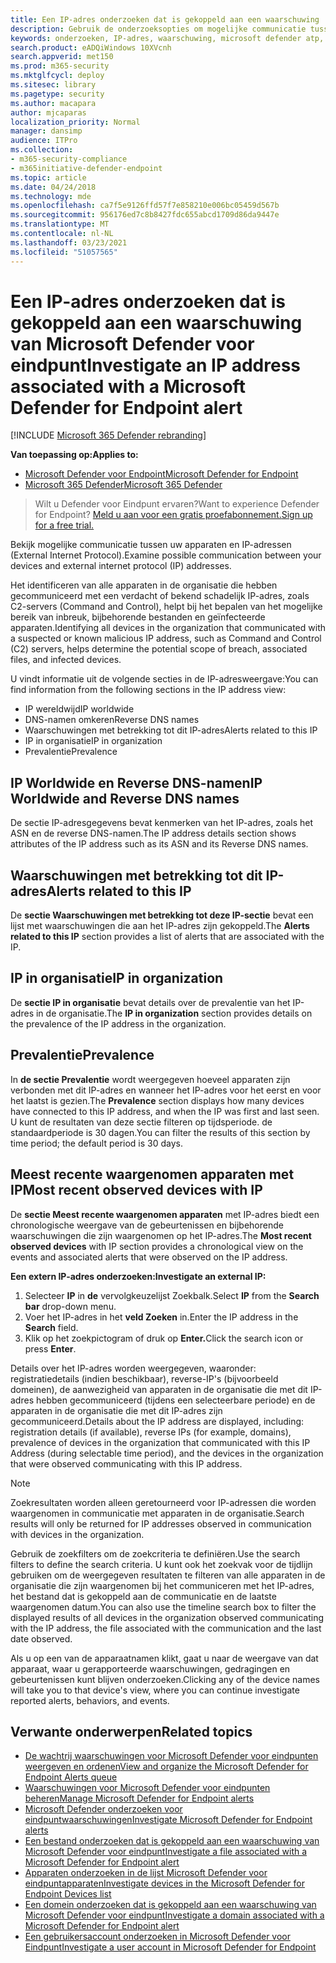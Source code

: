 ```yaml
---
title: Een IP-adres onderzoeken dat is gekoppeld aan een waarschuwing
description: Gebruik de onderzoeksopties om mogelijke communicatie tussen apparaten en externe IP-adressen te onderzoeken.
keywords: onderzoeken, IP-adres, waarschuwing, microsoft defender atp, extern IP
search.product: eADQiWindows 10XVcnh
search.appverid: met150
ms.prod: m365-security
ms.mktglfcycl: deploy
ms.sitesec: library
ms.pagetype: security
ms.author: macapara
author: mjcaparas
localization_priority: Normal
manager: dansimp
audience: ITPro
ms.collection:
- m365-security-compliance
- m365initiative-defender-endpoint
ms.topic: article
ms.date: 04/24/2018
ms.technology: mde
ms.openlocfilehash: ca7f5e9126ffd57f7e858210e006bc05459d567b
ms.sourcegitcommit: 956176ed7c8b8427fdc655abcd1709d86da9447e
ms.translationtype: MT
ms.contentlocale: nl-NL
ms.lasthandoff: 03/23/2021
ms.locfileid: "51057565"
---
```

# <a name="investigate-an-ip-address-associated-with-a-microsoft-defender-for-endpoint-alert"></a><span data-ttu-id="6cb1f-104">Een IP-adres onderzoeken dat is gekoppeld aan een waarschuwing van Microsoft Defender voor eindpunt</span><span class="sxs-lookup"><span data-stu-id="6cb1f-104">Investigate an IP address associated with a Microsoft Defender for Endpoint alert</span></span>

[!INCLUDE [Microsoft 365 Defender rebranding](../../includes/microsoft-defender.md)]


<span data-ttu-id="6cb1f-105">**Van toepassing op:**</span><span class="sxs-lookup"><span data-stu-id="6cb1f-105">**Applies to:**</span></span>
- [<span data-ttu-id="6cb1f-106">Microsoft Defender voor Endpoint</span><span class="sxs-lookup"><span data-stu-id="6cb1f-106">Microsoft Defender for Endpoint</span></span>](https://go.microsoft.com/fwlink/p/?linkid=2146631)
- [<span data-ttu-id="6cb1f-107">Microsoft 365 Defender</span><span class="sxs-lookup"><span data-stu-id="6cb1f-107">Microsoft 365 Defender</span></span>](https://go.microsoft.com/fwlink/?linkid=2118804)


><span data-ttu-id="6cb1f-108">Wilt u Defender voor Eindpunt ervaren?</span><span class="sxs-lookup"><span data-stu-id="6cb1f-108">Want to experience Defender for Endpoint?</span></span> [<span data-ttu-id="6cb1f-109">Meld u aan voor een gratis proefabonnement.</span><span class="sxs-lookup"><span data-stu-id="6cb1f-109">Sign up for a free trial.</span></span>](https://www.microsoft.com/microsoft-365/windows/microsoft-defender-atp?ocid=docs-wdatp-investigateip-abovefoldlink)

<span data-ttu-id="6cb1f-110">Bekijk mogelijke communicatie tussen uw apparaten en IP-adressen (External Internet Protocol).</span><span class="sxs-lookup"><span data-stu-id="6cb1f-110">Examine possible communication between your devices and external internet protocol (IP) addresses.</span></span>

<span data-ttu-id="6cb1f-111">Het identificeren van alle apparaten in de organisatie die hebben gecommuniceerd met een verdacht of bekend schadelijk IP-adres, zoals C2-servers (Command and Control), helpt bij het bepalen van het mogelijke bereik van inbreuk, bijbehorende bestanden en geïnfecteerde apparaten.</span><span class="sxs-lookup"><span data-stu-id="6cb1f-111">Identifying all devices in the organization that communicated with a suspected or known malicious IP address, such as Command and Control (C2) servers, helps determine the potential scope of breach, associated files, and infected devices.</span></span>

<span data-ttu-id="6cb1f-112">U vindt informatie uit de volgende secties in de IP-adresweergave:</span><span class="sxs-lookup"><span data-stu-id="6cb1f-112">You can find information from the following sections in the IP address view:</span></span>

- <span data-ttu-id="6cb1f-113">IP wereldwijd</span><span class="sxs-lookup"><span data-stu-id="6cb1f-113">IP worldwide</span></span>
- <span data-ttu-id="6cb1f-114">DNS-namen omkeren</span><span class="sxs-lookup"><span data-stu-id="6cb1f-114">Reverse DNS names</span></span>
- <span data-ttu-id="6cb1f-115">Waarschuwingen met betrekking tot dit IP-adres</span><span class="sxs-lookup"><span data-stu-id="6cb1f-115">Alerts related to this IP</span></span>
- <span data-ttu-id="6cb1f-116">IP in organisatie</span><span class="sxs-lookup"><span data-stu-id="6cb1f-116">IP in organization</span></span>
- <span data-ttu-id="6cb1f-117">Prevalentie</span><span class="sxs-lookup"><span data-stu-id="6cb1f-117">Prevalence</span></span>

## <a name="ip-worldwide-and-reverse-dns-names"></a><span data-ttu-id="6cb1f-118">IP Worldwide en Reverse DNS-namen</span><span class="sxs-lookup"><span data-stu-id="6cb1f-118">IP Worldwide and Reverse DNS names</span></span>

<span data-ttu-id="6cb1f-119">De sectie IP-adresgegevens bevat kenmerken van het IP-adres, zoals het ASN en de reverse DNS-namen.</span><span class="sxs-lookup"><span data-stu-id="6cb1f-119">The IP address details section shows attributes of the IP address such as its ASN and its Reverse DNS names.</span></span>

## <a name="alerts-related-to-this-ip"></a><span data-ttu-id="6cb1f-120">Waarschuwingen met betrekking tot dit IP-adres</span><span class="sxs-lookup"><span data-stu-id="6cb1f-120">Alerts related to this IP</span></span>

<span data-ttu-id="6cb1f-121">De **sectie Waarschuwingen met betrekking tot deze IP-sectie** bevat een lijst met waarschuwingen die aan het IP-adres zijn gekoppeld.</span><span class="sxs-lookup"><span data-stu-id="6cb1f-121">The **Alerts related to this IP** section provides a list of alerts that are associated with the IP.</span></span>

## <a name="ip-in-organization"></a><span data-ttu-id="6cb1f-122">IP in organisatie</span><span class="sxs-lookup"><span data-stu-id="6cb1f-122">IP in organization</span></span>

<span data-ttu-id="6cb1f-123">De **sectie IP in organisatie** bevat details over de prevalentie van het IP-adres in de organisatie.</span><span class="sxs-lookup"><span data-stu-id="6cb1f-123">The **IP in organization** section provides details on the prevalence of the IP address in the organization.</span></span>

## <a name="prevalence"></a><span data-ttu-id="6cb1f-124">Prevalentie</span><span class="sxs-lookup"><span data-stu-id="6cb1f-124">Prevalence</span></span>

<span data-ttu-id="6cb1f-125">In **de sectie Prevalentie** wordt weergegeven hoeveel apparaten zijn verbonden met dit IP-adres en wanneer het IP-adres voor het eerst en voor het laatst is gezien.</span><span class="sxs-lookup"><span data-stu-id="6cb1f-125">The **Prevalence** section displays how many devices have connected to this IP address, and when the IP was first and last seen.</span></span> <span data-ttu-id="6cb1f-126">U kunt de resultaten van deze sectie filteren op tijdsperiode. de standaardperiode is 30 dagen.</span><span class="sxs-lookup"><span data-stu-id="6cb1f-126">You can filter the results of this section by time period; the default period is 30 days.</span></span>

## <a name="most-recent-observed-devices-with-ip"></a><span data-ttu-id="6cb1f-127">Meest recente waargenomen apparaten met IP</span><span class="sxs-lookup"><span data-stu-id="6cb1f-127">Most recent observed devices with IP</span></span>

<span data-ttu-id="6cb1f-128">De **sectie Meest recente waargenomen apparaten** met IP-adres biedt een chronologische weergave van de gebeurtenissen en bijbehorende waarschuwingen die zijn waargenomen op het IP-adres.</span><span class="sxs-lookup"><span data-stu-id="6cb1f-128">The **Most recent observed devices** with IP section provides a chronological view on the events and associated alerts that were observed on the IP address.</span></span>

<span data-ttu-id="6cb1f-129">**Een extern IP-adres onderzoeken:**</span><span class="sxs-lookup"><span data-stu-id="6cb1f-129">**Investigate an external IP:**</span></span>

1. <span data-ttu-id="6cb1f-130">Selecteer **IP** in **de** vervolgkeuzelijst Zoekbalk.</span><span class="sxs-lookup"><span data-stu-id="6cb1f-130">Select **IP** from the **Search bar** drop-down menu.</span></span>
2. <span data-ttu-id="6cb1f-131">Voer het IP-adres in het **veld Zoeken** in.</span><span class="sxs-lookup"><span data-stu-id="6cb1f-131">Enter the IP address in the **Search** field.</span></span>
3. <span data-ttu-id="6cb1f-132">Klik op het zoekpictogram of druk op **Enter.**</span><span class="sxs-lookup"><span data-stu-id="6cb1f-132">Click the search icon or press **Enter**.</span></span>

<span data-ttu-id="6cb1f-133">Details over het IP-adres worden weergegeven, waaronder: registratiedetails (indien beschikbaar), reverse-IP's (bijvoorbeeld domeinen), de aanwezigheid van apparaten in de organisatie die met dit IP-adres hebben gecommuniceerd (tijdens een selecteerbare periode) en de apparaten in de organisatie die met dit IP-adres zijn gecommuniceerd.</span><span class="sxs-lookup"><span data-stu-id="6cb1f-133">Details about the IP address are displayed, including: registration details (if available), reverse IPs (for example, domains), prevalence of devices in the organization that communicated with this IP Address (during selectable time period), and the devices in the organization that were observed communicating with this IP address.</span></span>

> [!NOTE]
> <span data-ttu-id="6cb1f-134">Zoekresultaten worden alleen geretourneerd voor IP-adressen die worden waargenomen in communicatie met apparaten in de organisatie.</span><span class="sxs-lookup"><span data-stu-id="6cb1f-134">Search results will only be returned for IP addresses observed in communication with devices in the organization.</span></span>

<span data-ttu-id="6cb1f-135">Gebruik de zoekfilters om de zoekcriteria te definiëren.</span><span class="sxs-lookup"><span data-stu-id="6cb1f-135">Use the search filters to define the search criteria.</span></span> <span data-ttu-id="6cb1f-136">U kunt ook het zoekvak voor de tijdlijn gebruiken om de weergegeven resultaten te filteren van alle apparaten in de organisatie die zijn waargenomen bij het communiceren met het IP-adres, het bestand dat is gekoppeld aan de communicatie en de laatste waargenomen datum.</span><span class="sxs-lookup"><span data-stu-id="6cb1f-136">You can also use the timeline search box to filter the displayed results of all devices in the organization observed communicating with the IP address, the file associated with the communication and the last date observed.</span></span>

<span data-ttu-id="6cb1f-137">Als u op een van de apparaatnamen klikt, gaat u naar de weergave van dat apparaat, waar u gerapporteerde waarschuwingen, gedragingen en gebeurtenissen kunt blijven onderzoeken.</span><span class="sxs-lookup"><span data-stu-id="6cb1f-137">Clicking any of the device names will take you to that device's view, where you can continue investigate reported alerts, behaviors, and events.</span></span>

## <a name="related-topics"></a><span data-ttu-id="6cb1f-138">Verwante onderwerpen</span><span class="sxs-lookup"><span data-stu-id="6cb1f-138">Related topics</span></span>

- [<span data-ttu-id="6cb1f-139">De wachtrij waarschuwingen voor Microsoft Defender voor eindpunten weergeven en ordenen</span><span class="sxs-lookup"><span data-stu-id="6cb1f-139">View and organize the Microsoft Defender for Endpoint Alerts queue</span></span>](alerts-queue.md)
- [<span data-ttu-id="6cb1f-140">Waarschuwingen voor Microsoft Defender voor eindpunten beheren</span><span class="sxs-lookup"><span data-stu-id="6cb1f-140">Manage Microsoft Defender for Endpoint alerts</span></span>](manage-alerts.md)
- [<span data-ttu-id="6cb1f-141">Microsoft Defender onderzoeken voor eindpuntwaarschuwingen</span><span class="sxs-lookup"><span data-stu-id="6cb1f-141">Investigate Microsoft Defender for Endpoint alerts</span></span>](investigate-alerts.md)
- [<span data-ttu-id="6cb1f-142">Een bestand onderzoeken dat is gekoppeld aan een waarschuwing van Microsoft Defender voor eindpunt</span><span class="sxs-lookup"><span data-stu-id="6cb1f-142">Investigate a file associated with a Microsoft Defender for Endpoint alert</span></span>](investigate-files.md)
- [<span data-ttu-id="6cb1f-143">Apparaten onderzoeken in de lijst Microsoft Defender voor eindpuntapparaten</span><span class="sxs-lookup"><span data-stu-id="6cb1f-143">Investigate devices in the Microsoft Defender for Endpoint Devices list</span></span>](investigate-machines.md)
- [<span data-ttu-id="6cb1f-144">Een domein onderzoeken dat is gekoppeld aan een waarschuwing van Microsoft Defender voor eindpunt</span><span class="sxs-lookup"><span data-stu-id="6cb1f-144">Investigate a domain associated with a Microsoft Defender for Endpoint alert</span></span>](investigate-domain.md)
- [<span data-ttu-id="6cb1f-145">Een gebruikersaccount onderzoeken in Microsoft Defender voor Eindpunt</span><span class="sxs-lookup"><span data-stu-id="6cb1f-145">Investigate a user account in Microsoft Defender for Endpoint</span></span>](investigate-user.md)
